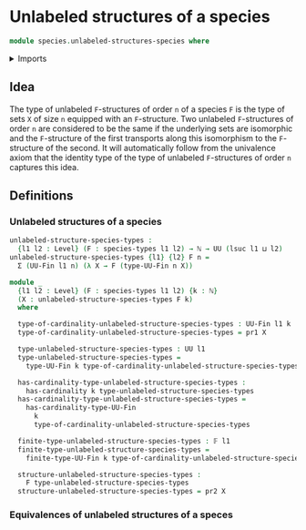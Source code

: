# Unlabeled structures of a species

```agda
module species.unlabeled-structures-species where
```

<details><summary>Imports</summary>

```agda
open import elementary-number-theory.natural-numbers

open import foundation.dependent-pair-types
open import foundation.universe-levels

open import species.species-of-types

open import univalent-combinatorics.finite-types
```

</details>

## Idea

The type of unlabeled `F`-structures of order `n` of a species `F` is the type
of sets `X` of size `n` equipped with an `F`-structure. Two unlabeled
`F`-structures of order `n` are considered to be the same if the underlying sets
are isomorphic and the `F`-structure of the first transports along this
isomorphism to the `F`-structure of the second. It will automatically follow
from the univalence axiom that the identity type of the type of unlabeled
`F`-structures of order `n` captures this idea.

## Definitions

### Unlabeled structures of a species

```agda
unlabeled-structure-species-types :
  {l1 l2 : Level} (F : species-types l1 l2) → ℕ → UU (lsuc l1 ⊔ l2)
unlabeled-structure-species-types {l1} {l2} F n =
  Σ (UU-Fin l1 n) (λ X → F (type-UU-Fin n X))

module _
  {l1 l2 : Level} (F : species-types l1 l2) {k : ℕ}
  (X : unlabeled-structure-species-types F k)
  where

  type-of-cardinality-unlabeled-structure-species-types : UU-Fin l1 k
  type-of-cardinality-unlabeled-structure-species-types = pr1 X

  type-unlabeled-structure-species-types : UU l1
  type-unlabeled-structure-species-types =
    type-UU-Fin k type-of-cardinality-unlabeled-structure-species-types

  has-cardinality-type-unlabeled-structure-species-types :
    has-cardinality k type-unlabeled-structure-species-types
  has-cardinality-type-unlabeled-structure-species-types =
    has-cardinality-type-UU-Fin
      k
      type-of-cardinality-unlabeled-structure-species-types

  finite-type-unlabeled-structure-species-types : 𝔽 l1
  finite-type-unlabeled-structure-species-types =
    finite-type-UU-Fin k type-of-cardinality-unlabeled-structure-species-types

  structure-unlabeled-structure-species-types :
    F type-unlabeled-structure-species-types
  structure-unlabeled-structure-species-types = pr2 X
```

### Equivalences of unlabeled structures of a speces
